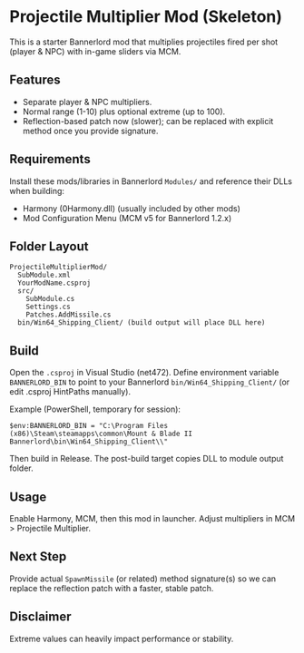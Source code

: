# Projectile Multiplier Mod (Skeleton)

This is a starter Bannerlord mod that multiplies projectiles fired per shot (player & NPC) with in-game sliders via MCM.

## Features
- Separate player & NPC multipliers.
- Normal range (1-10) plus optional extreme (up to 100).
- Reflection-based patch now (slower); can be replaced with explicit method once you provide signature.

## Requirements
Install these mods/libraries in Bannerlord `Modules/` and reference their DLLs when building:
- Harmony (0Harmony.dll) (usually included by other mods)
- Mod Configuration Menu (MCM v5 for Bannerlord 1.2.x)

## Folder Layout
```
ProjectileMultiplierMod/
  SubModule.xml
  YourModName.csproj
  src/
    SubModule.cs
    Settings.cs
    Patches.AddMissile.cs
  bin/Win64_Shipping_Client/ (build output will place DLL here)
```

## Build
Open the `.csproj` in Visual Studio (net472). Define environment variable `BANNERLORD_BIN` to point to your Bannerlord `bin/Win64_Shipping_Client/` (or edit .csproj HintPaths manually).

Example (PowerShell, temporary for session):
```
$env:BANNERLORD_BIN = "C:\Program Files (x86)\Steam\steamapps\common\Mount & Blade II Bannerlord\bin\Win64_Shipping_Client\\"
```
Then build in Release. The post-build target copies DLL to module output folder.

## Usage
Enable Harmony, MCM, then this mod in launcher. Adjust multipliers in MCM > Projectile Multiplier.

## Next Step
Provide actual `SpawnMissile` (or related) method signature(s) so we can replace the reflection patch with a faster, stable patch.

## Disclaimer
Extreme values can heavily impact performance or stability.
